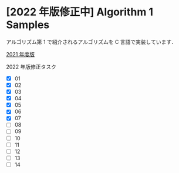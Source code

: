 # [2022 年版修正中] Algorithm 1 Samples

アルゴリズム第 1 で紹介されるアルゴリズムを C 言語で実装しています．

[2021 年度版](https://github.com/yknishidate/Algorithm1_Samples/tree/2021)

2022 年版修正タスク

- [x] 01
- [x] 02
- [x] 03
- [x] 04
- [x] 05
- [x] 06
- [x] 07
- [ ] 08
- [ ] 09
- [ ] 10
- [ ] 11
- [ ] 12
- [ ] 13
- [ ] 14
